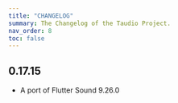 ```yaml
---
title: "CHANGELOG"
summary: The Changelog of the Taudio Project.
nav_order: 8
toc: false
---
```

## 0.17.15

- A port of Flutter Sound 9.26.0
